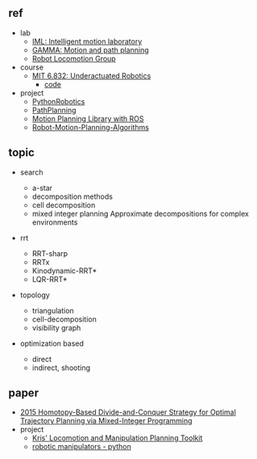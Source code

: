 



## ref
- lab
    - [IML: Intelligent motion laboratory](https://motion.cs.illinois.edu/index.html)
    - [GAMMA: Motion and path planning](http://gamma.cs.unc.edu/research/robotics/)
    - [Robot Locomotion Group](http://groups.csail.mit.edu/locomotion/)
- course
    - [MIT 6.832: Underactuated Robotics](http://underactuated.csail.mit.edu/Spring2021/)
        - [code](https://github.com/RussTedrake/underactuated)
- project
    - [PythonRobotics](https://github.com/AtsushiSakai/PythonRobotics)
    - [PathPlanning](https://github.com/zhm-real/PathPlanning)
    - [Motion Planning Library with ROS](https://github.com/moribots/motion_planning)
    - [Robot-Motion-Planning-Algorithms](https://github.com/vinaybysani/Robot-Motion-Planning-Algorithms)

## topic

- search
    - a-star
    - decomposition methods
    - cell decomposition
    - mixed integer planning
    Approximate decompositions for complex environments
- rrt
    - RRT-sharp
    - RRTx
    - Kinodynamic-RRT*
    - LQR-RRT*
- topology
    - triangulation
    - cell-decomposition
    - visibility graph

- optimization based
    - direct
    - indirect, shooting



## paper

- [2015 Homotopy-Based Divide-and-Conquer Strategy for Optimal Trajectory Planning via Mixed-Integer Programming]()
- project
    - [Kris' Locomotion and Manipulation Planning Toolkit](https://github.com/krishauser/Klampt)
    - [robotic manipulators - python](https://github.com/Sarrasor/RoboticManipulators/blob/main/rr_robot_dynamics.py)



